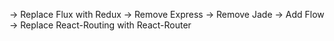 -> Replace Flux with Redux
-> Remove Express
-> Remove Jade
-> Add Flow
-> Replace React-Routing with React-Router
